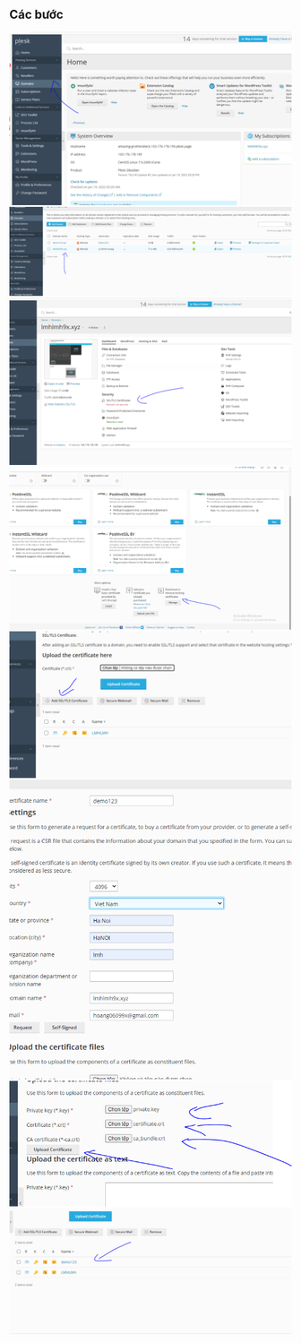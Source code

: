 ## Các bước

<img src="image/1.PNG">
<img src="image/2.PNG">

<img src="image/3.PNG">
<img src="image/4.PNG">
<img src="image/5.PNG">
<img src="image/6.PNG">
<img src="image/7.PNG">
<img src="image/8.PNG">